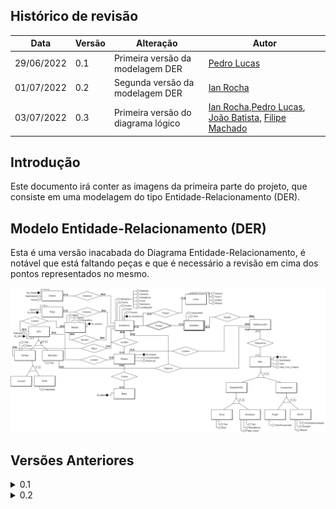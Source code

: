 ## Histórico de revisão

  |Data|Versão|Alteração|Autor| 
  |----|------|---------|-----|
  |29/06/2022|0.1|Primeira versão da modelagem DER |[Pedro Lucas](https://github.com/PedroLSF)|
  |01/07/2022|0.2|Segunda versão da modelagem DER |[Ian Rocha](https://github.com/IanPSRocha)|
  |03/07/2022|0.3|Primeira versão do diagrama lógico |[Ian Rocha](https://github.com/IanPSRocha),[Pedro Lucas](https://github.com/PedroLSF), [João Batista](https://github.com/jvBatista), [Filipe Machado](https://github.com/fmaachadoo)|
 
 
## Introdução

Este documento irá conter as imagens da primeira parte do projeto, que consiste em uma modelagem do tipo Entidade-Relacionamento (DER).

## Modelo Entidade-Relacionamento (DER)

  Esta é uma versão inacabada do Diagrama Entidade-Relacionamento, é notável que está faltando peças e que é necessário a revisão em cima dos pontos representados no mesmo.


![0.2](../images/DER03.jpg)

## Versões Anteriores

<details>
<summary>0.1</summary>

![Bancos1MER drawio](https://user-images.githubusercontent.com/85000470/177055461-23912430-b373-428c-b552-4472a2f742f3.png)
</details>

<details>
<summary> 0.2</summary>

![0.2](../images/DER02.jpg)
</details>
